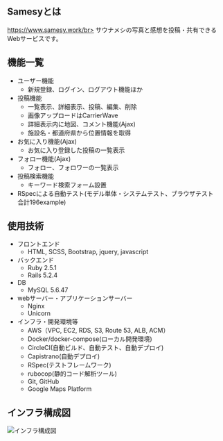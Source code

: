## Samesyとは
https://www.samesy.work/br>
サウナメシの写真と感想を投稿・共有できるWebサービスです。

## 機能一覧
- ユーザー機能
  - 新規登録、ログイン、ログアウト機能ほか<br>
- 投稿機能
  - 一覧表示、詳細表示、投稿、編集、削除
  - 画像アップロードはCarrierWave
  - 詳細表示内に地図、コメント機能(Ajax)
  - 施設名・都道府県から位置情報を取得
- お気に入り機能(Ajax)
  - お気に入り登録した投稿の一覧表示<br>
- フォロー機能(Ajax)
  - フォロー、フォロワーの一覧表示<br>
- 投稿検索機能
  - キーワード検索フォーム設置
- RSpecによる自動テスト(モデル単体・システムテスト、ブラウザテスト　合計196example)<br>
## 使用技術
- フロントエンド
  - HTML, SCSS, Bootstrap, jquery, javascript<br>
- バックエンド
  - Ruby 2.5.1
  - Rails 5.2.4<br>
- DB
  - MySQL 5.6.47<br>
- webサーバー・アプリケーションサーバー
  - Nginx
  - Unicorn<br>
- インフラ・開発環境等
  - AWS（VPC, EC2, RDS, S3, Route 53, ALB, ACM）
  - Docker/docker-compose(ローカル開発環境)
  - CircleCI(自動ビルド、自動テスト、自動デプロイ)
  - Capistrano(自動デプロイ)
  - RSpec(テストフレームワーク)
  - rubocop(静的コード解析ツール)
  - Git, GitHub
  - Google Maps Platform
## インフラ構成図
  ![インフラ構成図](https://user-images.githubusercontent.com/63295568/106405658-5765a900-647a-11eb-90ad-1751bcf6a47c.jpg)
